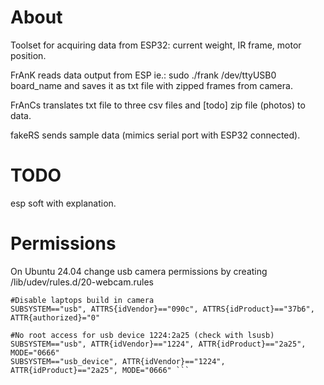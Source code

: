 # About
Toolset for acquiring data from ESP32: current weight, IR frame, motor position.

FrAnK reads data output from ESP ie.: sudo ./frank /dev/ttyUSB0 board_name
and saves it as txt file with zipped frames from camera.

FrAnCs translates txt file to three csv files and [todo] zip file (photos) to data.

fakeRS sends sample data (mimics serial port with ESP32 connected).

# TODO
esp soft with explanation.


# Permissions
On Ubuntu 24.04 change usb camera permissions by creating /lib/udev/rules.d/20-webcam.rules

```#Bus 002 Device 003: ID 090c:37b6 Silicon Motion, Inc. - Taiwan (formerly Feiya Technology Corp.) USB 2.0 PC Cam
#Disable laptops build in camera
SUBSYSTEM=="usb", ATTRS{idVendor}=="090c", ATTRS{idProduct}=="37b6", ATTR{authorized}="0"

#No root access for usb device 1224:2a25 (check with lsusb)
SUBSYSTEM=="usb", ATTR{idVendor}=="1224", ATTR{idProduct}=="2a25", MODE="0666"
SUBSYSTEM=="usb_device", ATTR{idVendor}=="1224", ATTR{idProduct}=="2a25", MODE="0666" ```
